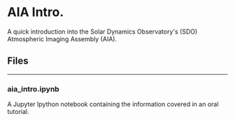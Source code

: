 # AIA Intro.
A quick introduction into the Solar Dynamics Observatory's (SDO) Atmospheric Imaging Assembly (AIA). 

## Files
--------

### aia_intro.ipynb
A Jupyter Ipython notebook containing the information covered in an oral tutorial.

